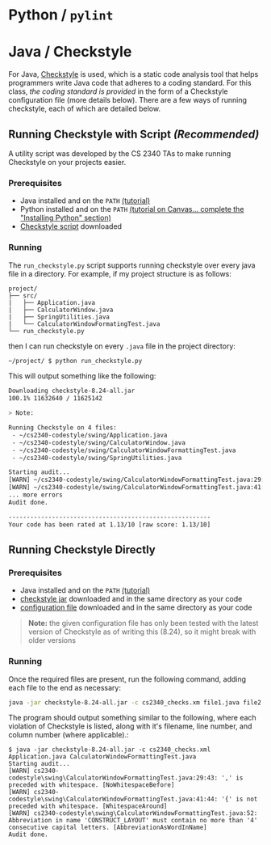 # Python / `pylint`

# Java /  Checkstyle

For Java, [Checkstyle](https://checkstyle.org/) is used, which is a static code analysis tool that helps programmers write Java code that adheres to a coding standard. For this class, *the coding standard is provided* in the form of a Checkstyle configuration file (more details below). There are a few ways of running checkstyle, each of which are detailed below.

## Running Checkstyle with Script *(Recommended)*

A utility script was developed by the CS 2340 TAs to make running Checkstyle on your projects easier.

### Prerequisites

- Java installed and on the `PATH` [(tutorial)](https://www.java.com/en/download/help/path.xml)
- Python installed and on the `PATH` [(tutorial on Canvas... complete the "Installing Python" section)](https://gatech.instructure.com/files/7339157/download?download_frd=1)
- [Checkstyle script](https://raw.githubusercontent.com/jazevedo620/cs2340-codestyle/master/run_checkstyle.py) downloaded

### Running

The `run_checkstyle.py` script supports running checkstyle over every java file in a directory. For example, if my project structure is as follows:

```
project/
├── src/
|   ├── Application.java
|   ├── CalculatorWindow.java
|   ├── SpringUtilities.java
|   └── CalculatorWindowFormatingTest.java
└── run_checkstyle.py
```

then I can run checkstyle on every `.java` file in the project directory:

```bash
~/project/ $ python run_checkstyle.py
```

This will output something like the following:

```bash
Downloading checkstyle-8.24-all.jar
100.1% 11632640 / 11625142

> Note:

Running Checkstyle on 4 files:
 - ~/cs2340-codestyle/swing/Application.java
 - ~/cs2340-codestyle/swing/CalculatorWindow.java
 - ~/cs2340-codestyle/swing/CalculatorWindowFormattingTest.java
 - ~/cs2340-codestyle/swing/SpringUtilities.java

Starting audit...
[WARN] ~/cs2340-codestyle/swing/CalculatorWindowFormattingTest.java:29:43: ',' is preceded with whitespace. [NoWhitespaceBefore]
[WARN] ~/cs2340-codestyle/swing/CalculatorWindowFormattingTest.java:41:44: '{' is not preceded with whitespace. [WhitespaceAround]
... more errors
Audit done.

--------------------------------------------------------
Your code has been rated at 1.13/10 [raw score: 1.13/10]
```

## Running Checkstyle Directly

### Prerequisites

- Java installed and on the `PATH` [(tutorial)](https://www.java.com/en/download/help/path.xml)
- [checkstyle jar](https://github.com/checkstyle/checkstyle/releases/download/checkstyle-8.24/checkstyle-8.24-all.jar) downloaded and in the same directory as your code
- [configuration file](https://raw.githubusercontent.com/jazevedo620/cs2340-codestyle/master/cs2340_checks.xml) downloaded and in the same directory as your code

> **Note:** the given configuration file has only been tested with the latest version of Checkstyle as of writing this (8.24), so it might break with older versions

### Running

Once the required files are present, run the following command, adding each file to the end as necessary:

```bash
java -jar checkstyle-8.24-all.jar -c cs2340_checks.xm file1.java file2.java
```

The program should output something similar to the following, where each violation of Checkstyle is listed, along with it's filename, line number, and column number (where applicable).:

```
$ java -jar checkstyle-8.24-all.jar -c cs2340_checks.xml Application.java CalculatorWindowFormattingTest.java
Starting audit...
[WARN] cs2340-codestyle\swing\CalculatorWindowFormattingTest.java:29:43: ',' is preceded with whitespace. [NoWhitespaceBefore]
[WARN] cs2340-codestyle\swing\CalculatorWindowFormattingTest.java:41:44: '{' is not preceded with whitespace. [WhitespaceAround]
[WARN] cs2340-codestyle\swing\CalculatorWindowFormattingTest.java:52: Abbreviation in name 'CONSTRUCT_LAYOUT' must contain no more than '4' consecutive capital letters. [AbbreviationAsWordInName]
Audit done.
```
